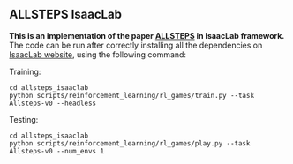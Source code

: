 ## ALLSTEPS IsaacLab
**This is an implementation of the paper [ALLSTEPS](https://www.cs.ubc.ca/~van/papers/2020-allsteps/index.html) in IsaacLab framework.**
The code can be run after correctly installing all the dependencies on [IsaacLab website](https://isaac-sim.github.io/IsaacLab/main/source/setup/installation/pip_installation.html), using the following command: 

Training:
```
cd allsteps_isaaclab
python scripts/reinforcement_learning/rl_games/train.py --task Allsteps-v0 --headless
```

Testing:
```
cd allsteps_isaaclab
python scripts/reinforcement_learning/rl_games/play.py --task Allsteps-v0 --num_envs 1
```
